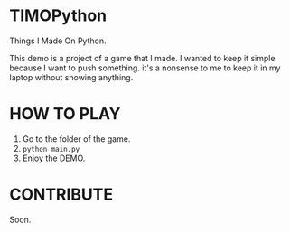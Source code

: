 # TIMOPython
Things I Made On Python.

This demo is a project of a game that I made. I wanted to keep it simple because I want to push something. it's a nonsense to me to keep it in my laptop without showing anything.


# HOW TO PLAY

1. Go to the folder of the game.
2. ```python main.py```
3. Enjoy the DEMO.

# CONTRIBUTE

Soon.
